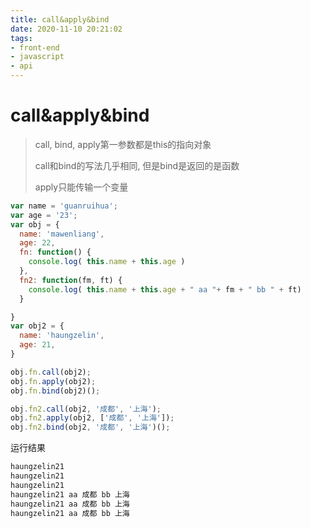 ```yaml
---
title: call&apply&bind
date: 2020-11-10 20:21:02
tags:
- front-end
- javascript
- api
---
```


# call&apply&bind

> call, bind, apply第一参数都是this的指向对象
>
> call和bind的写法几乎相同, 但是bind是返回的是函数
>
> apply只能传输一个变量

```js
var name = 'guanruihua';
var age = '23';
var obj = {
  name: 'mawenliang',
  age: 22,
  fn: function() {
    console.log( this.name + this.age )
  },
  fn2: function(fm, ft) {
    console.log( this.name + this.age + " aa "+ fm + " bb " + ft)
  }

}
var obj2 = {
  name: 'haungzelin',
  age: 21,
}

obj.fn.call(obj2);
obj.fn.apply(obj2);
obj.fn.bind(obj2)();

obj.fn2.call(obj2, '成都', '上海');
obj.fn2.apply(obj2, ['成都', '上海']);
obj.fn2.bind(obj2, '成都', '上海')();

```

运行结果

```js
haungzelin21
haungzelin21
haungzelin21
haungzelin21 aa 成都 bb 上海  
haungzelin21 aa 成都 bb 上海  
haungzelin21 aa 成都 bb 上海  
```

